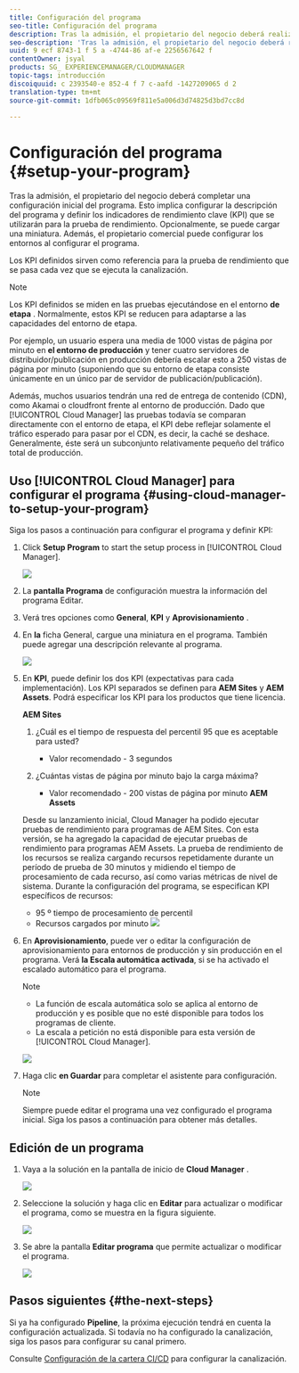 ```yaml
---
title: Configuración del programa
seo-title: Configuración del programa
description: Tras la admisión, el propietario del negocio deberá realizar alguna configuración inicial del programa.
seo-description: 'Tras la admisión, el propietario del negocio deberá realizar alguna configuración inicial de Adobe AEM Cloud Manager. Esto implica configurar la descripción del programa y definir los KPI que se utilizarán para la prueba de rendimiento. '
uuid: 9 ecf 8743-1 f 5 a -4744-86 af-e 2256567642 f
contentOwner: jsyal
products: SG_ EXPERIENCEMANAGER/CLOUDMANAGER
topic-tags: introducción
discoiquuid: c 2393540-e 852-4 f 7 c-aafd -1427209065 d 2
translation-type: tm+mt
source-git-commit: 1dfb065c09569f811e5a006d3d74825d3bd7cc8d

---
```



# Configuración del programa {#setup-your-program}

Tras la admisión, el propietario del negocio deberá completar una configuración inicial del programa. Esto implica configurar la descripción del programa y definir los indicadores de rendimiento clave (KPI) que se utilizarán para la prueba de rendimiento. Opcionalmente, se puede cargar una miniatura. Además, el propietario comercial puede configurar los entornos al configurar el programa.

Los KPI definidos sirven como referencia para la prueba de rendimiento que se pasa cada vez que se ejecuta la canalización.

>[!NOTE]
>
>Los KPI definidos se miden en las pruebas ejecutándose en el entorno **de etapa** . Normalmente, estos KPI se reducen para adaptarse a las capacidades del entorno de etapa.
>
>Por ejemplo, un usuario espera una media de 1000 vistas de página por minuto en **el entorno de producción** y tener cuatro servidores de distribuidor/publicación en producción debería escalar esto a 250 vistas de página por minuto (suponiendo que su entorno de etapa consiste únicamente en un único par de servidor de publicación/publicación).
>
>Además, muchos usuarios tendrán una red de entrega de contenido (CDN), como Akamai o cloudfront frente al entorno de producción. Dado que [!UICONTROL Cloud Manager] las pruebas todavía se comparan directamente con el entorno de etapa, el KPI debe reflejar solamente el tráfico esperado para pasar por el CDN, es decir, la caché se deshace. Generalmente, éste será un subconjunto relativamente pequeño del tráfico total de producción.

## Uso [!UICONTROL Cloud Manager] para configurar el programa {#using-cloud-manager-to-setup-your-program}

Siga los pasos a continuación para configurar el programa y definir KPI:

1. Click **Setup Program** to start the setup process in [!UICONTROL Cloud Manager].

   ![](assets/SetUpProgram1.png)

1. La **pantalla Programa** de configuración muestra la información del programa Editar.

1. Verá tres opciones como **General**, **KPI** y **Aprovisionamiento** .

1. En **la** ficha General, cargue una miniatura en el programa. También puede agregar una descripción relevante al programa.

   ![](assets/Setup_Program-General.png)

1. En **KPI**, puede definir los dos KPI (expectativas para cada implementación). Los KPI separados se definen para **AEM Sites** y **AEM Assets**. Podrá especificar los KPI para los productos que tiene licencia.

   **AEM Sites**

   1. ¿Cuál es el tiempo de respuesta del percentil 95 que es aceptable para usted?

      * Valor recomendado - 3 segundos
   1. ¿Cuántas vistas de página por minuto bajo la carga máxima?

      * Valor recomendado - 200 vistas de página por minuto
   **AEM Assets**

   Desde su lanzamiento inicial, Cloud Manager ha podido ejecutar pruebas de rendimiento para programas de AEM Sites. Con esta versión, se ha agregado la capacidad de ejecutar pruebas de rendimiento para programas AEM Assets. La prueba de rendimiento de los recursos se realiza cargando recursos repetidamente durante un período de prueba de 30 minutos y midiendo el tiempo de procesamiento de cada recurso, así como varias métricas de nivel de sistema.
Durante la configuración del programa, se especifican KPI específicos de recursos:

   * 95 º tiempo de procesamiento de percentil
   * Recursos cargados por minuto
   ![](assets/Setup_Program-KPIs.png)

1. En **Aprovisionamiento**, puede ver o editar la configuración de aprovisionamiento para entornos de producción y sin producción en el programa. Verá **la Escala automática activada**, si se ha activado el escalado automático para el programa.

   >[!NOTE]
   >
   >* La función de escala automática solo se aplica al entorno de producción y es posible que no esté disponible para todos los programas de cliente.
   >* La escala a petición no está disponible para esta versión de [!UICONTROL Cloud Manager].


   ![](assets/Setup_Program-Provisioning.png)

1. Haga clic **en Guardar** para completar el asistente para configuración.

   >[!NOTE]
   >
   >Siempre puede editar el programa una vez configurado el programa inicial. Siga los pasos a continuación para obtener más detalles.

## Edición de un programa

1. Vaya a la solución en la pantalla de inicio de **Cloud Manager** .

   ![](assets/SetUpProgram5.png)

1. Seleccione la solución y haga clic en **Editar** para actualizar o modificar el programa, como se muestra en la figura siguiente.

   ![](assets/SetUpProgram6.png)

1. Se abre la pantalla **Editar programa** que permite actualizar o modificar el programa.

   ![](assets/Editing_Program-screen3.png)

## Pasos siguientes {#the-next-steps}

Si ya ha configurado **Pipeline**, la próxima ejecución tendrá en cuenta la configuración actualizada. Si todavía no ha configurado la canalización, siga los pasos para configurar su canal primero.

Consulte [Configuración de la cartera CI/CD](https://helpx.adobe.com/experience-manager/cloud-manager/using/configuring-pipeline.html) para configurar la canalización.
